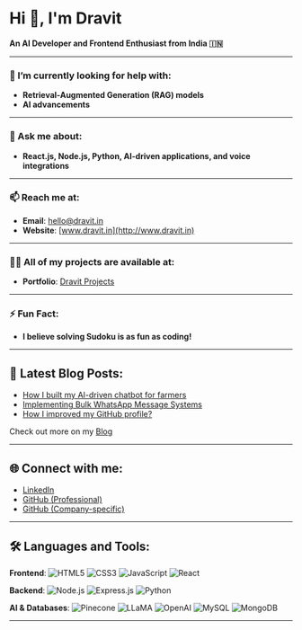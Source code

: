 

<!--
**codebydravit/codebydravit** is a ✨ _special_ ✨ repository because its `README.md` (this file) appears on your GitHub profile.

Here are some ideas to get you started:

- 🔭 I’m currently working on ...
- 🌱 I’m currently learning ...
- 👯 I’m looking to collaborate on ...
- 🤔 I’m looking for help with ...
- 💬 Ask me about ...
- 📫 How to reach me: ...
- 😄 Pronouns: ...
- ⚡ Fun fact: ...
-->
# Hi 👋, I'm Dravit  
**An AI Developer and Frontend Enthusiast from India 🇮🇳**

---

### 🤔 I’m currently looking for help with:  
- **Retrieval-Augmented Generation (RAG) models**
- **AI advancements**  

---

### 💬 Ask me about:  
- **React.js, Node.js, Python, AI-driven applications, and voice integrations**

---

### 📫 Reach me at:  
- **Email**: [hello@dravit.in](mailto:hello@dravit.in)  
- **Website**: [www.dravit.in](http://www.dravit.in)  

---

### 👨‍💻 All of my projects are available at:  
- **Portfolio**: [Dravit Projects](http://www.dravit.in/projects)  

---

### ⚡ Fun Fact:  
- **I believe solving Sudoku is as fun as coding!**  

---

## 📕 Latest Blog Posts:
- [How I built my AI-driven chatbot for farmers](#)  
- [Implementing Bulk WhatsApp Message Systems](#)  
- [How I improved my GitHub profile?](#)  

Check out more on my [Blog](http://dravit.in/blog)

---

## 🌐 Connect with me:
- [LinkedIn](https://linkedin.com/in/dravit)  
- [GitHub (Professional)](https://github.com/Dravit)  
- [GitHub (Company-specific)](https://github.com/Dravit-ZgrowSolutions)  

---

## 🛠️ Languages and Tools:

**Frontend**:
![HTML5](https://img.shields.io/badge/-HTML5-E34F26?style=flat-square&logo=html5&logoColor=white)
![CSS3](https://img.shields.io/badge/-CSS3-1572B6?style=flat-square&logo=css3)
![JavaScript](https://img.shields.io/badge/-JavaScript-F7DF1E?style=flat-square&logo=javascript)
![React](https://img.shields.io/badge/-React-61DAFB?style=flat-square&logo=react)

**Backend**:
![Node.js](https://img.shields.io/badge/-Node.js-339933?style=flat-square&logo=node.js)
![Express.js](https://img.shields.io/badge/-Express.js-000000?style=flat-square&logo=express)
![Python](https://img.shields.io/badge/-Python-3776AB?style=flat-square&logo=python)

**AI & Databases**:
![Pinecone](https://img.shields.io/badge/-Pinecone-111111?style=flat-square)
![LLaMA](https://img.shields.io/badge/-LLaMA-111111?style=flat-square)
![OpenAI](https://img.shields.io/badge/-OpenAI-111111?style=flat-square)
![MySQL](https://img.shields.io/badge/-MySQL-4479A1?style=flat-square&logo=mysql)
![MongoDB](https://img.shields.io/badge/-MongoDB-47A248?style=flat-square&logo=mongodb)

---

